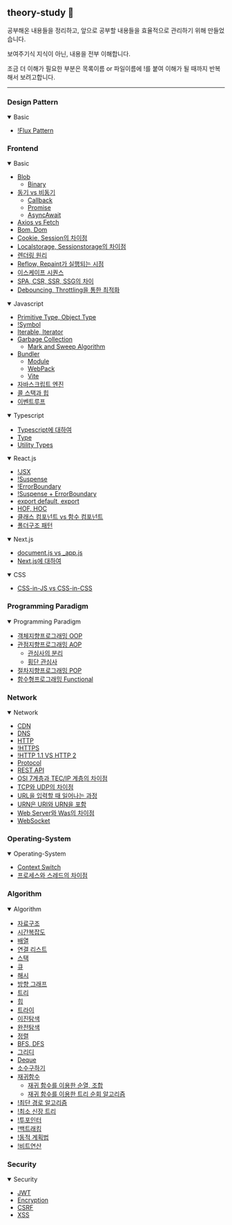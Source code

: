 ## theory-study 🤔

공부해온 내용들을 정리하고, 앞으로 공부할 내용들을 효율적으로 관리하기 위해 만들었습니다.

보여주기식 지식이 아닌, 내용을 전부 이해합니다.

조금 더 이해가 필요한 부분은 목록이름 or 파일이름에 !를 붙여 이해가 될 때까지 반복해서 보려고합니다.

---

### Design Pattern

<details open>
<summary>Basic</summary>

- [!Flux Pattern](./Design-Pattern/Flux%20Pattern/Flux.md)

</details>

### Frontend

<details open>
<summary>Basic</summary>

- [Blob](./Front-End/Basic/Blob/Blob.md)
  - [Binary](./Front-End/Basic/Blob/Binary.md)
- [동기 vs 비동기](./Front-End/Basic/AsyncAwait,%20Callback,%20Promise/동기%20vs%20비동기.md)
  - [Callback](./Front-End/Basic/AsyncAwait,%20Callback,%20Promise/Callback.md)
  - [Promise](./Front-End/Basic/AsyncAwait,%20Callback,%20Promise/Promise.md)
  - [AsyncAwait](./Front-End/Basic/AsyncAwait,%20Callback,%20Promise/AsyncAwait.md)
- [Axios vs Fetch](./Front-End/Basic/AsyncAwait,%20Callback,%20Promise/Axios%20vs%20Fetch.md)
- [Bom, Dom](./Front-End/Basic/Bom,%20Dom/Bom,%20Dom.md)
- [Cookie, Session의 차이점](./Front-End/Basic/Cookie,%20Session/Cookie,%20Session.md)
- [Localstorage, Sessionstorage의 차이점](./Front-End/Basic/WebStorage/저장소의%20차이점.md)
- [렌더링 원리](./Front-End/Basic/브라우저의%20렌더링/렌더링%20원리.md)
- [Reflow, Repaint가 실행되는 시점](./Front-End/Basic/브라우저의%20렌더링/Reflow,%20Repaint가%20실행되는%20시점.md)
- [이스케이프 시퀀스](./Front-End/Basic/이스케이프%20시퀀스/Escape%20Squence.md)
- [SPA, CSR, SSR, SSG의 차이](./Front-End/Basic/SPA,%20CSR,%20SSR,%20SSG/SPA,%20CSR,%20SSR,%20SSG의%20차이.md)
- [Debouncing, Throttling을 통한 최적화](./Front-End/Basic/Debouncing,%20Throttling/)

</details>

<details open>
<summary>Javascript</summary>

- [Primitive Type, Object Type](./Front-End/Javascript/Data%20type/Primitive%20Type,%20Object%20Type.md)
- [!Symbol](./Front-End/Javascript/Data%20type/Symbol.md)
- [Iterable, Iterator](./Front-End/Javascript/Data%20type/Iterable,%20Iterator.md)
- [Garbage Collection](./Front-End/Javascript/Garbage%20Collection/Garbage%20Collection.md)
  - [Mark and Sweep Algorithm](./Front-End/Javascript/Garbage%20Collection/Mark%20and%20Sweep%20Algotithm.md)
- [Bundler](./Front-End/Javascript/Module,%20Bundler,%20Transcompiler/Bundler.md)
  - [Module](./Front-End/Javascript/Module,%20Bundler,%20Transcompiler/Module.md)
  - [WebPack](./Front-End/Javascript/Module,%20Bundler,%20Transcompiler/WebPack.md)
  - [Vite](./Front-End/Javascript/Module,%20Bundler,%20Transcompiler/Vite.md)
- [자바스크립트 엔진](./Front-End/Javascript/Engine/자바스크립트%20엔진.md)
- [콜 스택과 힙](./Front-End/Javascript/Engine/콜%20스택과%20힙.md)
- [이벤트루프](./Front-End/Javascript/이벤트루프/이벤트루프.md)

</details>

<details open>
<summary>Typescript</summary>

- [Typescript에 대하여](./Front-End/Typescript/Tyoescript에%20대하여.md)
- [Type](./Front-End/Typescript/Type/Type.md)
- [Utility Types](./Front-End/Typescript/Utility%20Types/Utility%20Types.md)

</details>

<details open>
<summary>React.js</summary>

- [!JSX](./Front-End/React/JSX/JSX.md)
- [!Suspense](./Front-End/React/Suspense,%20ErrorBoundary/Suspense.md)
- [!ErrorBoundary](./Front-End/React/Suspense,%20ErrorBoundary/ErrorBoundary.md)
- [!Suspense + ErrorBoundary](./Front-End/React/Suspense,%20ErrorBoundary/Suspense%20+%20ErrorBoundary.md)
- [export default, export](./Front-End/React/HOF,%20HOC/export%20default,%20export.md)
- [HOF, HOC](./Front-End/React/HOF,%20HOC/HOF,%20HOC.md)
- [클래스 컴포넌트 vs 함수 컴포넌트](./Front-End/React/클래스%20컴포넌트%20vs%20함수%20컴포넌트/클래스%20컴포넌트%20vs%20함수%20컴포넌트.md)
- [폴더구조 패턴](./Front-End/React/폴더구조%20패턴/폴더구조%20패턴.md)

</details>

<details open>
<summary>Next.js</summary>

- [document.js vs \_app.js](./Front-End/Next.js/document.js%20vs%20_app.js/document.js%20vs%20_app.js.md)
- [Next.js에 대하여](./Front-End/Next.js/Next.js.md)

</details>

<details open>
<summary>CSS</summary>

- [CSS-in-JS vs CSS-in-CSS](./Front-End/CSS/CSS-in-JS%20vs%20CSS-in-CSS/CSS-in-JS%20vs%20CSS-in-CSS.md)

</details>

### Programming Paradigm

<details open>
<summary>Programming Paradigm</summary>

- [객체지향프로그래밍 OOP](./Programming%20Paradigm/객체지향프로그래밍%20OOP/OOP.md)
- [관점지향프로그래밍 AOP](./Programming%20Paradigm/관점지향프로그래밍%20AOP/AOP.md)
  - [관심사의 분리](./Programming%20Paradigm/관점지향프로그래밍%20AOP/관심사의%20분리/관심사의%20분리.md)
  - [횡단 관심사](./Programming%20Paradigm/관점지향프로그래밍%20AOP/횡단%20관심사/횡단%20관심사.md)
- [절차지향프로그래밍 POP](./Programming%20Paradigm/절차지향프로그래밍%20POP/POP.md)
- [함수형프로그래밍 Functional](./Programming%20Paradigm/함수형프로그래밍%20Functional/Functional.md)

</details>

</details>

### Network

<details open>
<summary>Network</summary>

- [CDN](./Network/CDN/CDN.md)
- [DNS](./Network/DNS/DNS%20서버.md)
- [HTTP](./Network/HTTP,%20HTTPS/HTTP.md)
- [!HTTPS](./Network/HTTP,%20HTTPS/HTTPS.md)
- [!HTTP 1.1 VS HTTP 2](./Network/HTTP,%20HTTPS/HTTP%201.1%20vs%20HTTP%202.md)
- [Protocol](./Network/Protocol/Protocol.md)
- [REST API](./Network/REST%20API/REST%20API.md)
- [OSI 7계층과 TEC/IP 계층의 차이점](./Network/TCP,%20UDP/OSI%207계층과%20TCP,%20IP%20계층.md)
- [TCP와 UDP의 차이점](./Network/TCP,%20UDP/TCP,%20UDP.md)
- [URL을 입력할 때 일어나는 과정](./Network/URL/URL을%20입력할%20때.md)
- [URN은 URI와 URN을 포함](./Network/URL/URL과%20URN%20=%20URI.md)
- [Web Server와 Was의 차이점](./Network/Web%20Server,%20Was/Web%20Server와%20Was.md)
- [WebSocket](./Network/WebSocket/WebSocket.md)

</details>

### Operating-System

<details open>
<summary>Operating-System</summary>

- [Context Switch](./Operating-System/Context%20Switch/Context%20Switch.md)
- [프로세스와 스레드의 차이점](./Operating-System/프로세스,%20스레드/프로세스와%20스레드의%20차이점.md)

</details>

### Algorithm

<details open>
<summary>Algorithm</summary>

- [자료구조](./Algorithm/Basic/02.%20Data_Structure/Type.md)
- [시간복잡도](./Algorithm/Basic/03.%20시간복잡도/BigO.md)
- [배열](./Algorithm/Basic/05.%20배열/Aray.md)
- [연결 리스트](./Algorithm/Basic/07.%20연결%20리스트/Linked_List.md)
- [스택](./Algorithm/Basic/08.%20스택/Stack.md)
- [큐](./Algorithm/Basic/09.%20큐/Queue.md)
- [해시](./Algorithm/Basic/10.%20해시/HashTable.md)
- [방향 그래프](./Algorithm/Basic/11.%20방향%20그래프/Graph.md)
- [트리](./Algorithm/Basic/12.%20트리/Tree.md)
- [힙](./Algorithm/Basic/13.%20힙/Heap.md)
- [트라이](./Algorithm/Basic/14.%20트라이/Trie.md)
- [이진탐색](./Algorithm/Basic/15.%20탐색/이진탐색/Search.md)
- [완전탐색](./Algorithm/Basic/15.%20탐색/완전탐색/완전탐색.md)
- [정렬](./Algorithm/Basic/16.%20%20정렬/Sort.md)
- [BFS, DFS](./Algorithm/Basic/17.%20BFS,%20DFS/BFS,%20DFS.md)
- [그리디](./Algorithm/Basic/18.%20그리디/그리디.md)
- [Deque](./Algorithm/Basic/19.%20Deque/Deque.md)
- [소수구하기](./Algorithm/Deep_Pratice/01.%20소수구하기/소수.md)
- [재귀함수](./Algorithm/Deep_Pratice/02.%20재귀%20함수/재귀%20함수.md)
  - [재귀 함수를 이용한 순열, 조합](./Algorithm/Deep_Pratice/02.%20재귀%20함수/재귀%20함수를%20이용한%20순열,%20조합.md)
  - [재귀 함수를 이용한 트리 순회 알고리즘](./Algorithm/Deep_Pratice/02.%20재귀%20함수/재귀%20함수를%20이용한%20트리%20순회%20알고리즘.md)
- [!최단 경로 알고리즘](./Algorithm/Deep_Pratice/03.%20최단%20경로%20알고리즘/최단%20경로%20알고리즘.md)
- [!최소 신장 트리](./Algorithm/Deep_Pratice/04.%20최소%20신장%20트리/Kruskal%20알고리즘.md)
- [!투포인터](./Algorithm/Deep_Pratice/05.%20투포인터/투포인터.md)
- [!백트래킹](./Algorithm/Deep_Pratice/06.%20백트래킹/백트래킹.md)
- [!동적 계획법](./Algorithm/Deep_Pratice/07.%20동적%20계획법/동적%20계획법.md)
- [!비트연산](./Algorithm/Deep_Pratice/08.%20비트연산/비트마스크.md)

</details>

### Security

<details open>
<summary>Security</summary>

- [JWT](./Security/JWT/JWT.md)
- [Encryption](./Security/Encryption/Encryption.md)
- [CSRF](./Security/CSRF/CSRF.md)
- [XSS](./Security/XSS/XSS.md)

</details>
